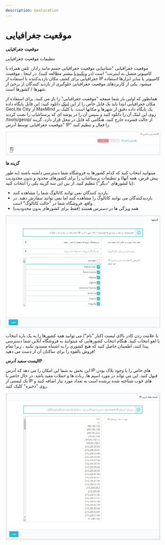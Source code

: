 ```yaml
---
description: Geolocation
---
```


# موقعیت جغرافیایی

**موقعیت جغرافیایی**

تنظیمات موقعیت جغرافیایی

  
موقعیت جغرافیایی "شناسایی موقعیت جغرافیایی جسم مانند رادار، تلفن همراه یا کامپیوتر متصل به اینترنت" است \(در [ویکیپدیا](http://en.wikipedia.org/wiki/Geolocation) بیشتر مطالعه کنید\). در اینجا ، موقعیت جغرافیایی برای کشف مکان بازدیدکننده با استفاده از IP کامپیوتر یا سایر ابزارها استفاده میشود. یکی از کاربردهای موقعیت جغرافیایی جلوگیری از بازدید کنندگان از برخی از شهرها / کشورها است.

همانطور که اولین بار شما صفحه "موقعیت جغرافیایی" را باز می کنید، برای استفاده از مکان جغرافیایی ابتدا باید یک فایل خاص را از این [لینک](http://geolite.maxmind.com/download/geoip/database/GeoLiteCity.dat.gz) دانلود کنید: این فایل پایگاه داده GeoLite City از MaxMind یک پایگاه داده دقیق از شهرها و مکانها است. با کلیک بر روی این لینک آن را دانلود کنید و سپس آن را در پوشه ای که پرستاشاپ را نصب کردید /tools/geoip/ از حالت فشرده خارج کنید. هنگامی که فایل در محل قرار دارد، گزینه "موقعیت جغرافیایی توسط آدرس IP" را فعال و تنظیم کنید.

![](../../../.gitbook/assets/0%20%2810%29.png)

**گزینه ها**

میتوانید انتخاب کنید که کدام کشورها به فروشگاه شما دسترسی داشته باشند \(به طور پیش فرض، همه آنها\) و تنظیمات پرستاشاپ را برای کشورهای محدود و بدون محدودیت \(یا کشورهای "دیگر"\) تنظیم کنید. از بین این سه گزینه یکی را انتخاب کنید:

* بازدید کنندگان نمی توانند کاتالوگ شما را مشاهده کنند.
* بازدیدکنندگان می توانند کاتالوگ را مشاهده کنند اما نمی توانند سفارش دهند. در واقع، فروشگاه شما در "حالت کاتالوگ" است.
* همه ویژگی ها در دسترس هستند \(فقط برای کشورهای بدون محدودیت\)

![](../../../.gitbook/assets/1%20%289%29.png)

  
با علامت زدن کادر بالای لیست \(کنار "نام"\) می توانید همه کشورها را به یک باره انتخاب یا لغو انتخاب کنید. هنگام انتخاب کشورهایی که میتوانند به فروشگاه آنلاین شما دسترسی پیدا کنند، اطمینان حاصل کنید که هیچ کشوری را به اشتباه مسدود نکنید ، زیرا تمام فروش بالقوه را برای ساکنان آن از دست می دهید!

**لیست سفید آدرسIP**

این بخش به شما این امکان را می دهد که آدرس IP های خاص را با وجود بلاک بودن قبول کنید. این می تواند در مورد اسپم ها، ربات ها و حملات مفید باشد. در حال حاضر با یک لیستی از IP های خوب شناخته شده پرشده است به تعداد مورد نیاز اضافه کنید و روی "ذخیره" کلیک کنید.

![](../../../.gitbook/assets/2%20%287%29.png)

